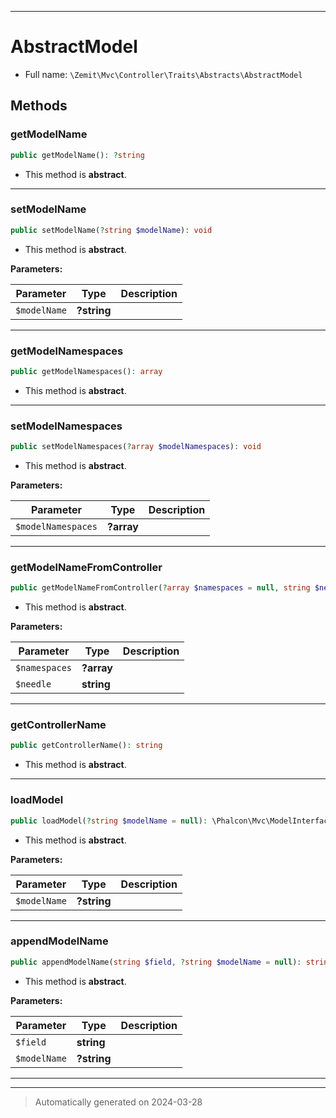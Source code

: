***

# AbstractModel





* Full name: `\Zemit\Mvc\Controller\Traits\Abstracts\AbstractModel`




## Methods


### getModelName



```php
public getModelName(): ?string
```




* This method is **abstract**.







***

### setModelName



```php
public setModelName(?string $modelName): void
```




* This method is **abstract**.



**Parameters:**

| Parameter | Type | Description |
|-----------|------|-------------|
| `$modelName` | **?string** |  |





***

### getModelNamespaces



```php
public getModelNamespaces(): array
```




* This method is **abstract**.







***

### setModelNamespaces



```php
public setModelNamespaces(?array $modelNamespaces): void
```




* This method is **abstract**.



**Parameters:**

| Parameter | Type | Description |
|-----------|------|-------------|
| `$modelNamespaces` | **?array** |  |





***

### getModelNameFromController



```php
public getModelNameFromController(?array $namespaces = null, string $needle = 'Models'): ?string
```




* This method is **abstract**.



**Parameters:**

| Parameter | Type | Description |
|-----------|------|-------------|
| `$namespaces` | **?array** |  |
| `$needle` | **string** |  |





***

### getControllerName



```php
public getControllerName(): string
```




* This method is **abstract**.







***

### loadModel



```php
public loadModel(?string $modelName = null): \Phalcon\Mvc\ModelInterface
```




* This method is **abstract**.



**Parameters:**

| Parameter | Type | Description |
|-----------|------|-------------|
| `$modelName` | **?string** |  |





***

### appendModelName



```php
public appendModelName(string $field, ?string $modelName = null): string
```




* This method is **abstract**.



**Parameters:**

| Parameter | Type | Description |
|-----------|------|-------------|
| `$field` | **string** |  |
| `$modelName` | **?string** |  |





***

***
> Automatically generated on 2024-03-28

